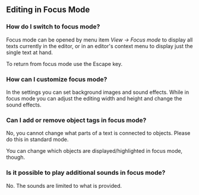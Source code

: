 ## Editing in Focus Mode

### How do I switch to focus mode?

Focus mode can be opened by menu item _View &rarr; Focus mode_ to display all texts currently in the editor, or in an editor's context menu to display just the single text at hand.

To return from focus mode use the Escape key.

### How can I customize focus mode?

In the settings you can set background images and sound effects. While in focus mode you can adjust the editing width and height and change the sound effects.

### Can I add or remove object tags in focus mode?

No, you cannot change what parts of a text is connected to objects. Please do this in standard mode.

You can change which objects are displayed/highlighted in focus mode, though.

### Is it possible to play additional sounds in focus mode?

No. The sounds are limited to what is provided.
